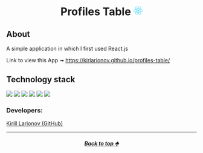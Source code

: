 <a id="anchor"></a>

<h1 align="center">
      Profiles Table
      <img src="./src/img/react.svg" width="24">
</h1>

## About
 A simple application in which I first used React.js
 
 Link to view this  App &#10143;  https://kirlarionov.github.io/profiles-table/

## Technology stack
<p>
  <img src="https://img.shields.io/badge/javascript-F7DF1E?style=for-the-badge&logo=JavaScript&logoColor=black"/>
  <img src="https://img.shields.io/badge/React-gray?style=for-the-badge&logo=React&logoColor=ЦВЕТ ЛОГОТИПА"/>
  <img src="https://img.shields.io/badge/styled--components-DB7093?style=for-the-badge&logo=Chakra UI&logoColor=white"/>
  <img src="https://img.shields.io/badge/axios-5A29E4?style=for-the-badge&logo=axios&logoColor=white"/>
  <img src="https://img.shields.io/badge/react router-black?style=for-the-badge&logo=reactrouter&logoColor=CA4245"/>
  <img src="https://img.shields.io/badge/i18next-26A69A?style=for-the-badge&logo=i18next&logoColor=white"/>
</p>


### Developers:
[Kirill Larionov (GitHub)](https://github.com/kirlarionov)
___
##### [<p align="center">Back to top &#129145;</p>](#anchor)


